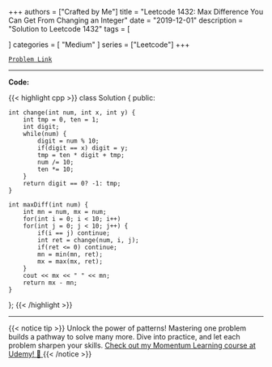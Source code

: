 
+++
authors = ["Crafted by Me"]
title = "Leetcode 1432: Max Difference You Can Get From Changing an Integer"
date = "2019-12-01"
description = "Solution to Leetcode 1432"
tags = [
    
]
categories = [
    "Medium"
]
series = ["Leetcode"]
+++



[`Problem Link`](https://leetcode.com/problems/max-difference-you-can-get-from-changing-an-integer/description/)

---

**Code:**

{{< highlight cpp >}}
class Solution {
public:
    
    int change(int num, int x, int y) {
        int tmp = 0, ten = 1;
        int digit;
        while(num) {
            digit = num % 10;
            if(digit == x) digit = y;
            tmp = ten * digit + tmp;
            num /= 10;
            ten *= 10;
        }
        return digit == 0? -1: tmp;
    }
    
    int maxDiff(int num) {
        int mn = num, mx = num;
        for(int i = 0; i < 10; i++)
        for(int j = 0; j < 10; j++) {
            if(i == j) continue;
            int ret = change(num, i, j);
            if(ret <= 0) continue;
            mn = min(mn, ret);
            mx = max(mx, ret);
        }
        cout << mx << " " << mn;
        return mx - mn;
    }
};
{{< /highlight >}}


---


{{< notice tip >}}
Unlock the power of patterns! Mastering one problem builds a pathway to solve many more. Dive into practice, and let each problem sharpen your skills. [Check out my Momentum Learning course at Udemy! 🚀 ](https://www.udemy.com/course/algorithms-and-data-structures-in-cpp/)
{{< /notice >}}

